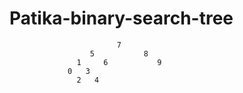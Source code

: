 # Patika-binary-search-tree
                            7
                      5           8 
                   1     6           9
                 0   3
                   2   4
